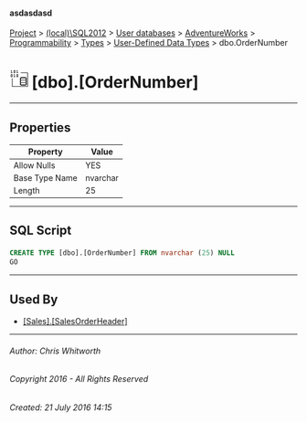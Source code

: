 #### asdasdasd

[Project](../../../../../../index.md) > [(local)\\SQL2012](../../../../../index.md) > [User databases](../../../../index.md) > [AdventureWorks](../../../index.md) > [Programmability](../../index.md) > [Types](../index.md) > [User-Defined Data Types](User-Defined_Data_Types.md) > dbo.OrderNumber

# ![User-Defined Data Types](../../../../../../Images/UserDefinedDataType32.png) [dbo].[OrderNumber]

---

## <a name="#properties"></a>Properties

| Property | Value |
|---|---|
| Allow Nulls | YES |
| Base Type Name | nvarchar |
| Length | 25 |


---

## <a name="#sqlscript"></a>SQL Script

```sql
CREATE TYPE [dbo].[OrderNumber] FROM nvarchar (25) NULL
GO

```


---

## <a name="#usedby"></a>Used By

* [[Sales].[SalesOrderHeader]](../../../Tables/SalesOrderHeader.md)


---

###### Author:  Chris Whitworth

###### Copyright 2016 - All Rights Reserved

###### Created: 21 July 2016 14:15

